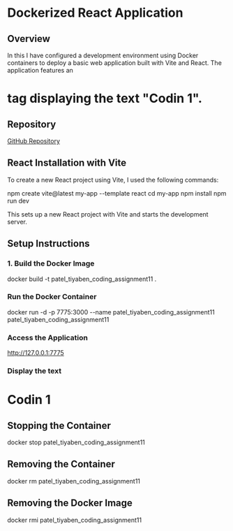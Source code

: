 # Dockerized React Application

## Overview

In this I have configured a development environment using Docker containers to deploy a basic web application built with Vite and React. The application features an <h1> tag displaying the text "Codin 1".

## Repository

[GitHub Repository](https://github.com/tpatel37/tiyaben_patel.git)


## React Installation with Vite

To create a new React project using Vite, I used the following commands:

npm create vite@latest my-app --template react
cd my-app
npm install
npm run dev


This sets up a new React project with Vite and starts the development server.

## Setup Instructions

### 1. Build the Docker Image
  docker build -t patel_tiyaben_coding_assignment11 .


### Run the Docker Container
  docker run -d -p 7775:3000 --name patel_tiyaben_coding_assignment11 patel_tiyaben_coding_assignment11


### Access the Application

http://127.0.0.1:7775

### Display the text
<h1>Codin 1</h1>


## Stopping the Container
  docker stop patel_tiyaben_coding_assignment11


## Removing the Container
  docker rm patel_tiyaben_coding_assignment11


## Removing the Docker Image
  docker rmi patel_tiyaben_coding_assignment11

